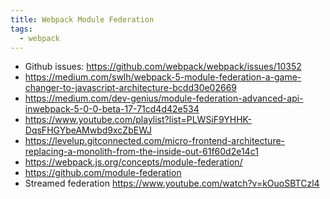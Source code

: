 ```yaml
---
title: Webpack Module Federation
tags:
  - webpack
---
```


- Github issues: https://github.com/webpack/webpack/issues/10352
- https://medium.com/swlh/webpack-5-module-federation-a-game-changer-to-javascript-architecture-bcdd30e02669
- https://medium.com/dev-genius/module-federation-advanced-api-inwebpack-5-0-0-beta-17-71cd4d42e534
- https://www.youtube.com/playlist?list=PLWSiF9YHHK-DqsFHGYbeAMwbd9xcZbEWJ
- https://levelup.gitconnected.com/micro-frontend-architecture-replacing-a-monolith-from-the-inside-out-61f60d2e14c1
- https://webpack.js.org/concepts/module-federation/
- https://github.com/module-federation
- Streamed federation https://www.youtube.com/watch?v=kOuoSBTCzl4